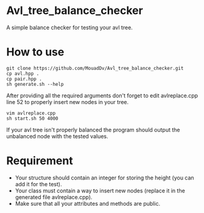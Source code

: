 # Avl_tree_balance_checker

A simple balance checker for testing your avl tree.

# How to use

```
git clone https://github.com/MouadDv/Avl_tree_balance_checker.git
cp avl.hpp .
cp pair.hpp .
sh generate.sh --help
```
After providing all the required arguments don't forget to edit avlreplace.cpp line 52 to properly insert new nodes in your tree.

```
vim avlreplace.cpp
sh start.sh 50 4000
```

If your avl tree isn't properly balanced the program should output the unbalanced node with the tested values.

# Requirement

- Your structure should contain an integer for storing the height (you can add it for the test).
- Your class must contain a way to insert new nodes (replace it in the generated file avlreplace.cpp).
- Make sure that all your attributes and methods are public.
